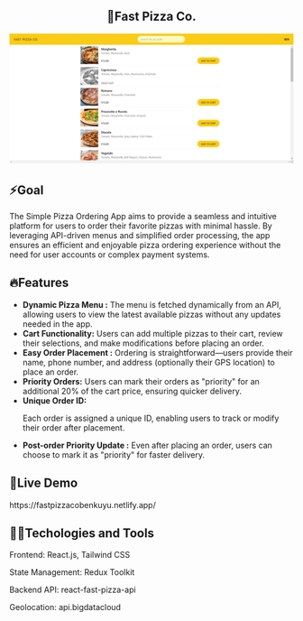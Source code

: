 <h2 align="center">🍕Fast Pizza Co.</h2>
<img src="https://github.com/Benk513/fast-react-pizza/blob/main/public/chrome-capture-2024-12-7.png" alt="Cover image">
<h2>⚡️Goal</h2>
<p>The Simple Pizza Ordering App aims to provide a seamless and intuitive platform for users to order their favorite pizzas with minimal hassle. By leveraging API-driven menus and simplified order processing, the app ensures an efficient and enjoyable pizza ordering experience without the need for user accounts or complex payment systems.</p>

<h2>🔥Features</h2>
  <ul>
  <li>  
  <strong>Dynamic Pizza Menu :</strong>
The menu is fetched dynamically from an API, allowing users to view the latest available pizzas without any updates needed in the app.
</li>
<li>
<strong>Cart Functionality:</strong>
Users can add multiple pizzas to their cart, review their selections, and make modifications before placing an order.
</li>
<li><strong>Easy Order Placement :</strong>
Ordering is straightforward—users provide their name, phone number, and address (optionally their GPS location) to place an order.</li>

<li><strong>Priority Orders:</strong>
Users can mark their orders as "priority" for an additional 20% of the cart price, ensuring quicker delivery.</li>

<li>
<strong>Unique Order ID:</strong>

Each order is assigned a unique ID, enabling users to track or modify their order after placement.

</li>

<li> <strong>Post-order Priority Update :</strong>
Even after placing an order, users can choose to mark it as "priority" for faster delivery.</li>
    
  </ul>
    <h2>🔗Live Demo</h2>
https://fastpizzacobenkuyu.netlify.app/
  <h2>👩‍💻Techologies and Tools</h2>
<p>Frontend: React.js, Tailwind CSS</p>
<p>State Management: Redux Toolkit</p>
<p>Backend API: react-fast-pizza-api </p>
<p>Geolocation: api.bigdatacloud</p>



